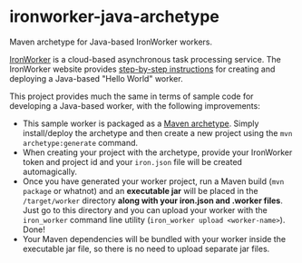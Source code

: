 # ironworker-java-archetype
Maven archetype for Java-based IronWorker workers.

[IronWorker](http://www.iron.io/worker) is a cloud-based asynchronous task processing service. The IronWorker website provides [step-by-step instructions](http://dev.iron.io/worker/languages/java/) for creating and deploying a Java-based "Hello World" worker. 

This project provides much the same in terms of sample code for developing a Java-based worker, with the following improvements:
* This sample worker is packaged as a [Maven archetype](https://maven.apache.org/guides/introduction/introduction-to-archetypes.html). Simply install/deploy the archetype and then create a new project using the `mvn archetype:generate` command.
* When creating your project with the archetype, provide your IronWorker token and project id and your `iron.json` file will be created automagically.
* Once you have generated your worker project, run a Maven build (`mvn package` or whatnot) and an **executable jar** will be placed in the `/target/worker` directory **along with your iron.json and .worker files**. Just go to this directory and you can upload your worker with the `iron_worker` command line utility (`iron_worker upload <worker-name>`). Done!
* Your Maven dependencies will be bundled with your worker inside the executable jar file, so there is no need to upload separate jar files.
